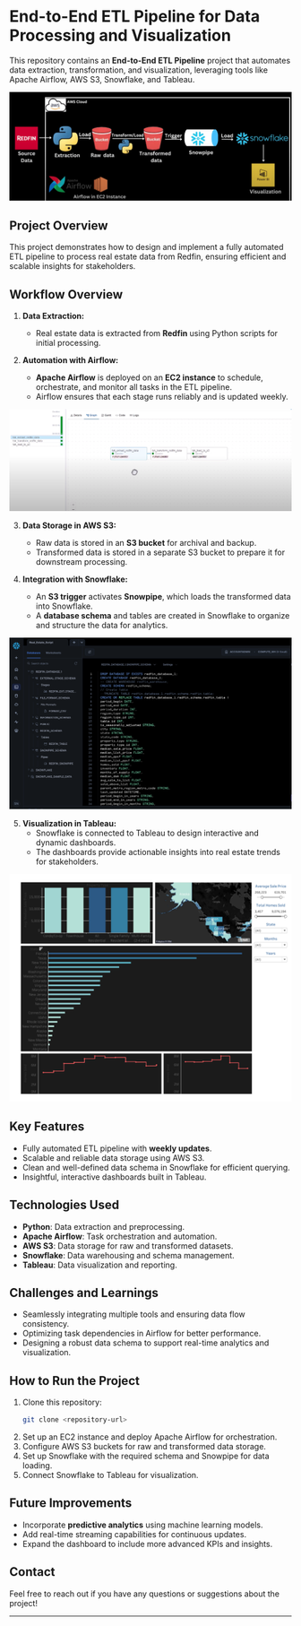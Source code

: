 
# End-to-End ETL Pipeline for Data Processing and Visualization

This repository contains an **End-to-End ETL Pipeline** project that automates data extraction, transformation, and visualization, leveraging tools like Apache Airflow, AWS S3, Snowflake, and Tableau.

![ETL Pipeline Diagram](https://github.com/sovit-nayak/redfin-pipeline/blob/main/Redfin/img/Pipeline.png)


## **Project Overview**
This project demonstrates how to design and implement a fully automated ETL pipeline to process real estate data from Redfin, ensuring efficient and scalable insights for stakeholders.

## **Workflow Overview**
1. **Data Extraction:**
   - Real estate data is extracted from **Redfin** using Python scripts for initial processing.

2. **Automation with Airflow:**
   - **Apache Airflow** is deployed on an **EC2 instance** to schedule, orchestrate, and monitor all tasks in the ETL pipeline.
   - Airflow ensures that each stage runs reliably and is updated weekly.

![Airflow DAG Scheduler](https://github.com/sovit-nayak/redfin-pipeline/blob/main/Redfin/img/Airflow.png)

3. **Data Storage in AWS S3:**
   - Raw data is stored in an **S3 bucket** for archival and backup.
   - Transformed data is stored in a separate S3 bucket to prepare it for downstream processing.

4. **Integration with Snowflake:**
   - An **S3 trigger** activates **Snowpipe**, which loads the transformed data into Snowflake.
   - A **database schema** and tables are created in Snowflake to organize and structure the data for analytics.

![Snowflake Integration](https://github.com/sovit-nayak/redfin-pipeline/blob/main/Redfin/img/Snowflake.png)

5. **Visualization in Tableau:**
   - Snowflake is connected to Tableau to design interactive and dynamic dashboards.
   - The dashboards provide actionable insights into real estate trends for stakeholders.

![Tableau Visualization](https://github.com/sovit-nayak/redfin-pipeline/blob/main/Redfin/img/Tableau.png)

## **Key Features**
- Fully automated ETL pipeline with **weekly updates**.
- Scalable and reliable data storage using AWS S3.
- Clean and well-defined data schema in Snowflake for efficient querying.
- Insightful, interactive dashboards built in Tableau.

## **Technologies Used**
- **Python**: Data extraction and preprocessing.
- **Apache Airflow**: Task orchestration and automation.
- **AWS S3**: Data storage for raw and transformed datasets.
- **Snowflake**: Data warehousing and schema management.
- **Tableau**: Data visualization and reporting.

## **Challenges and Learnings**
- Seamlessly integrating multiple tools and ensuring data flow consistency.
- Optimizing task dependencies in Airflow for better performance.
- Designing a robust data schema to support real-time analytics and visualization.

## **How to Run the Project**
1. Clone this repository:  
   ```bash
   git clone <repository-url>
   ```
2. Set up an EC2 instance and deploy Apache Airflow for orchestration.
3. Configure AWS S3 buckets for raw and transformed data storage.
4. Set up Snowflake with the required schema and Snowpipe for data loading.
5. Connect Snowflake to Tableau for visualization.

## **Future Improvements**
- Incorporate **predictive analytics** using machine learning models.
- Add real-time streaming capabilities for continuous updates.
- Expand the dashboard to include more advanced KPIs and insights.

## **Contact**
Feel free to reach out if you have any questions or suggestions about the project!

---


